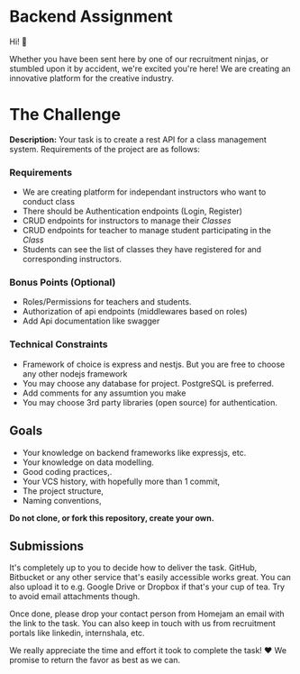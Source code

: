 # Backend Assignment
Hi! 👋

Whether you have been sent here by one of our recruitment ninjas, or stumbled upon it by accident, we're excited you're here! We are creating an innovative platform for the creative industry.


# The Challenge

**Description:** Your task is to create a rest API for a class management system. Requirements of the project are as follows:

### Requirements
- We are creating platform for independant instructors who want to conduct class
- There should be Authentication endpoints (Login, Register)
- CRUD endpoints for instructors to manage their *Classes*
- CRUD endpoints for teacher to manage student participating in the *Class*
- Students can see the list of classes they have registered for and corresponding instructors.

### Bonus Points (Optional)
- Roles/Permissions for teachers and students. 
- Authorization of api endpoints (middlewares based on roles)
- Add Api documentation like swagger

### Technical Constraints
- Framework of choice is express and nestjs. But you are free to choose any other nodejs framework
- You may choose any database for project. PostgreSQL is preferred.
- Add comments for any assumtion you make
- You may choose 3rd party libraries (open source) for authentication. 
 

## Goals
- Your knowledge on backend frameworks like expressjs, etc.
- Your knowledge on data modelling.
- Good coding practices,.
- Your VCS history, with hopefully more than 1 commit,
- The project structure,
- Naming conventions,


**Do not clone, or fork this repository, create your own.**

## Submissions
It's completely up to you to decide how to deliver the task. GitHub, Bitbucket or any other service that's easily accessible works great. You can also upload it to e.g. Google Drive or Dropbox if that's your cup of tea. Try to avoid email attachments though. 

Once done, please drop your contact person from Homejam an email with the link to the task. You can also keep in touch with us from recruitment portals like linkedin, internshala, etc.

We really appreciate the time and effort it took to complete the task! ❤️ We promise to return the favor as best as we can.

